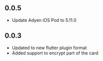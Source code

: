 ## 0.0.5
* Update Adyen iOS Pod to 5.11.0

## 0.0.3
* Updated to new flutter plugin format
* Added support to encrypt part of the card
